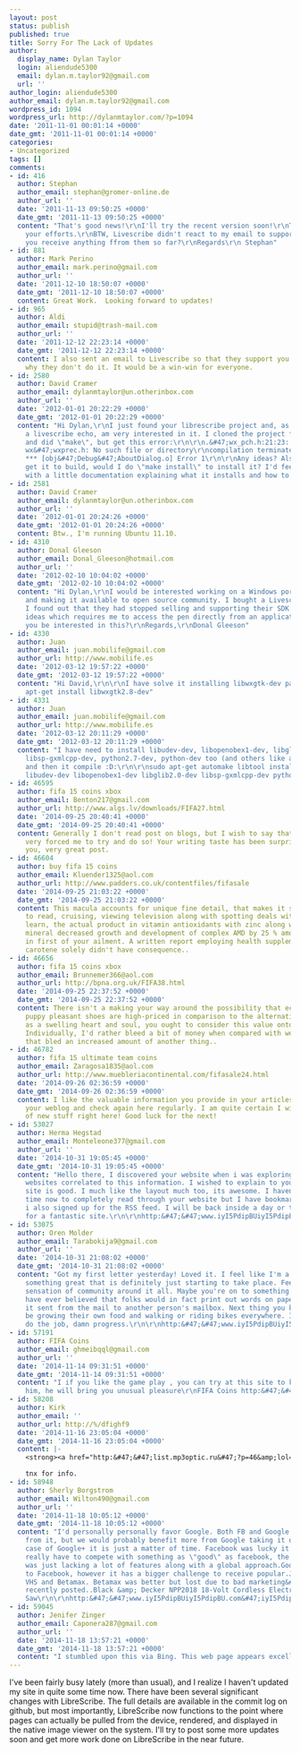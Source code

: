```yaml
---
layout: post
status: publish
published: true
title: Sorry For The Lack of Updates
author:
  display_name: Dylan Taylor
  login: aliendude5300
  email: dylan.m.taylor92@gmail.com
  url: ''
author_login: aliendude5300
author_email: dylan.m.taylor92@gmail.com
wordpress_id: 1094
wordpress_url: http://dylanmtaylor.com/?p=1094
date: '2011-11-01 00:01:14 +0000'
date_gmt: '2011-11-01 00:01:14 +0000'
categories:
- Uncategorized
tags: []
comments:
- id: 416
  author: Stephan
  author_email: stephan@gromer-online.de
  author_url: ''
  date: '2011-11-13 09:50:25 +0000'
  date_gmt: '2011-11-13 09:50:25 +0000'
  content: "That's good news!\r\nI'll try the recent version soon!\r\nThank you for
    your efforts.\r\nBTW, Livescribe didn't react to my email to support you. Did
    you receive anything ffrom them so far?\r\nRegards\r\n Stephan"
- id: 881
  author: Mark Perino
  author_email: mark.perino@gmail.com
  author_url: ''
  date: '2011-12-10 18:50:07 +0000'
  date_gmt: '2011-12-10 18:50:07 +0000'
  content: Great Work.  Looking forward to updates!
- id: 965
  author: Aldi
  author_email: stupid@trash-mail.com
  author_url: ''
  date: '2011-12-12 22:23:14 +0000'
  date_gmt: '2011-12-12 22:23:14 +0000'
  content: I also sent an email to Livescribe so that they support you. I don't know
    why they don't do it. It would be a win-win for everyone.
- id: 2580
  author: David Cramer
  author_email: dylanmtaylor@un.otherinbox.com
  author_url: ''
  date: '2012-01-01 20:22:29 +0000'
  date_gmt: '2012-01-01 20:22:29 +0000'
  content: "Hi Dylan,\r\nI just found your librescribe project and, as the owner of
    a livescribe echo, am very interested in it. I cloned the project from github
    and did \"make\", but get this error:\r\n\r\n.&#47;wx_pch.h:21:23: fatal error:
    wx&#47;wxprec.h: No such file or directory\r\ncompilation terminated.\r\nmake:
    *** [obj&#47;Debug&#47;AboutDialog.o] Error 1\r\n\r\nAny ideas? Also, if I can
    get it to build, would I do \"make install\" to install it? I'd feel more comfortable
    with a little documentation explaining what it installs and how to remove it :-)\r\n\r\nThanks,\r\nDavid"
- id: 2581
  author: David Cramer
  author_email: dylanmtaylor@un.otherinbox.com
  author_url: ''
  date: '2012-01-01 20:24:26 +0000'
  date_gmt: '2012-01-01 20:24:26 +0000'
  content: Btw., I'm running Ubuntu 11.10.
- id: 4310
  author: Donal Gleeson
  author_email: Donal_Gleeson@hotmail.com
  author_url: ''
  date: '2012-02-10 10:04:02 +0000'
  date_gmt: '2012-02-10 10:04:02 +0000'
  content: "Hi Dylan,\r\nI would be interested working on a Windows port of Librescribe
    and making it available to open source community. I bought a Livescribe pen before
    I found out that they had stopped selling and supporting their SDK. I have some
    ideas which requires me to access the pen directly from an application.\r\nWould
    you be interested in this?\r\nRegards,\r\nDonal Gleeson"
- id: 4330
  author: Juan
  author_email: juan.mobilife@gmail.com
  author_url: http://www.mobilife.es
  date: '2012-03-12 19:57:22 +0000'
  date_gmt: '2012-03-12 19:57:22 +0000'
  content: "Hi David,\r\n\r\nI have solve it installing libwxgtk-dev package:\r\n\r\nsudo
    apt-get install libwxgtk2.8-dev"
- id: 4331
  author: Juan
  author_email: juan.mobilife@gmail.com
  author_url: http://www.mobilife.es
  date: '2012-03-12 20:11:29 +0000'
  date_gmt: '2012-03-12 20:11:29 +0000'
  content: "I have need to install libudev-dev, libopenobex1-dev, libglib2.0-dev,
    libsp-gxmlcpp-dev, python2.7-dev, python-dev too (and others like automake libtool)...
    and then it compile :D:\r\n\r\nsudo apt-get automake libtool install libwxgtk2.8-dev
    libudev-dev libopenobex1-dev libglib2.0-dev libsp-gxmlcpp-dev python2.7-dev python-dev"
- id: 46595
  author: fifa 15 coins xbox
  author_email: Benton217@gmail.com
  author_url: http://www.algs.lv/downloads/FIFA27.html
  date: '2014-09-25 20:40:41 +0000'
  date_gmt: '2014-09-25 20:40:41 +0000'
  content: Generally I don't read post on blogs, but I wish to say that this write-up
    very forced me to try and do so! Your writing taste has been surprised me. Thank
    you, very great post.
- id: 46604
  author: buy fifa 15 coins
  author_email: Kluender1325@aol.com
  author_url: http://www.padders.co.uk/contentfiles/fifasale
  date: '2014-09-25 21:03:22 +0000'
  date_gmt: '2014-09-25 21:03:22 +0000'
  content: This macula accounts for unique fine detail, that makes it significant
    to read, cruising, viewing television along with spotting deals with. On the AREDS
    learn, the actual product in vitamin antioxidants with zinc along with copper
    mineral decreased growth and development of complex AMD by 25 % amongst persons
    in first of your ailment. A written report employing health supplements in beta'
    carotene solely didn't have consequence..
- id: 46656
  author: fifa 15 coins xbox
  author_email: Brunnemer366@aol.com
  author_url: http://bpna.org.uk/FIFA38.html
  date: '2014-09-25 22:37:52 +0000'
  date_gmt: '2014-09-25 22:37:52 +0000'
  content: There isn't a making your way around the possibility that eco-friendly,
    puppy pleasant shoes are high-priced in comparison to the alternative kind. But
    as a swelling heart and soul, you ought to consider this value onto your satisfaction.
    Individually, I'd rather bleed a bit of money when compared with wear an issue
    that bled an increased amount of another thing..
- id: 46782
  author: fifa 15 ultimate team coins
  author_email: Zaragosa1835@aol.com
  author_url: http://www.muebleriacontinental.com/fifasale24.html
  date: '2014-09-26 02:36:59 +0000'
  date_gmt: '2014-09-26 02:36:59 +0000'
  content: I like the valuable information you provide in your articles. I will bookmark
    your weblog and check again here regularly. I am quite certain I will learn plenty
    of new stuff right here! Good luck for the next!
- id: 53027
  author: Herma Hegstad
  author_email: Monteleone377@gmail.com
  author_url: ''
  date: '2014-10-31 19:05:45 +0000'
  date_gmt: '2014-10-31 19:05:45 +0000'
  content: "Hello there, I discovered your website when i was exploring Bling for
    websites correlated to this information. I wished to explain to you, your internet
    site is good. I much like the layout much too, its awesome. I haven't got some
    time now to completely read through your website but I have bookmarked it and
    i also signed up for the RSS feed. I will be back inside a day or two. Many thanks
    for a fantastic site.\r\n\r\nhttp:&#47;&#47;www.iyI5PdipBUiyI5PdipBU.com&#47;iyI5PdipBUiyI5PdipBU"
- id: 53075
  author: Oren Molder
  author_email: Tarabokija9@gmail.com
  author_url: ''
  date: '2014-10-31 21:08:02 +0000'
  date_gmt: '2014-10-31 21:08:02 +0000'
  content: "Got my first letter yesterday! Loved it. I feel like I'm a element of
    something great that is definitely just starting to take place. Feeling a strange
    sensation of community around it all. Maybe you're on to something here! Who would
    have ever believed that folks would in fact print out words on paper just to have
    it sent from the mail to another person's mailbox. Next thing you know, peoe might
    be growing their own food and walking or riding bikes everywhere. It'll never
    do the job, damn progress.\r\n\r\nhttp:&#47;&#47;www.iyI5PdipBUiyI5PdipBU.com&#47;iyI5PdipBUiyI5PdipBU"
- id: 57191
  author: FIFA Coins
  author_email: ghmeibqql@gmail.com
  author_url: ''
  date: '2014-11-14 09:31:51 +0000'
  date_gmt: '2014-11-14 09:31:51 +0000'
  content: "I if you like the game play , you can try at this site to know more about
    him, he will bring you unusual pleasure\r\nFIFA Coins http:&#47;&#47;www.fifa15coinsbuy.co.uk"
- id: 58208
  author: Kirk
  author_email: ''
  author_url: http://%/dfighf9
  date: '2014-11-16 23:05:04 +0000'
  date_gmt: '2014-11-16 23:05:04 +0000'
  content: |-
    <strong><a href="http:&#47;&#47;list.mp3optic.ru&#47;?p=46&amp;lol= exertion@bernstein.forbears" rel="nofollow">.<&#47;a><&#47;strong>

    tnx for info.
- id: 58948
  author: Sherly Borgstrom
  author_email: Wilton490@gmail.com
  author_url: ''
  date: '2014-11-18 10:05:12 +0000'
  date_gmt: '2014-11-18 10:05:12 +0000'
  content: "I'd personally personally favor Google. Both FB and Google would benefit
    from it, but we would probably benefit more from Google taking it over. In the
    case of Google+ it is just a matter of time. Facebook was lucky it didn't seriously
    really have to compete with something as \"good\" as facebook, the competition
    was just lacking a lot of features along with a global approach.Google+ is superior
    to Facebook, however it has a bigger challenge to receive popular.Just look at
    VHS and Betamax. Betamax was better but lost due to bad marketing&#47;licensing.Danny
    recently posted..Black &amp; Decker NPP2018 18-Volt Cordless Electric Pole Chain
    Saw\r\n\r\nhttp:&#47;&#47;www.iyI5PdipBUiyI5PdipBU.com&#47;iyI5PdipBUiyI5PdipBU"
- id: 59045
  author: Jenifer Zinger
  author_email: Caponera287@gmail.com
  author_url: ''
  date: '2014-11-18 13:57:21 +0000'
  date_gmt: '2014-11-18 13:57:21 +0000'
  content: "I stumbled upon this via Bing. This web page appears excellent.\r\n\r\nhttp:&#47;&#47;www.iyI5PdipBUiyI5PdipBU.com&#47;iyI5PdipBUiyI5PdipBU"
---
```

<p>I've been fairly busy lately (more than usual), and I realize I haven't updated my site in quite some time now. There have been several significant changes with LibreScribe. The full details are available in the commit log on github, but most importantly, LibreScribe now functions to the point where pages can actually be pulled from the device, rendered, and displayed in the native image viewer on the system. I'll try to post some more updates soon and get more work done on LibreScribe in the near future.</p>
